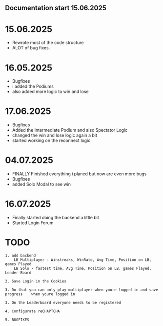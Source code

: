 ## Documentation start 15.06.2025 ##

# 15.06.2025
- Rewrote most of the code structure
- ALOT of bug fixes.

# 16.05.2025
- Bugfixes
- i added the Podiums
- also added more logic to win and lose

# 17.06.2025
- Bugfixes
- Added the Intermediate Podium and also Spectator Logic
- changed the win and lose logic again a bit
- started working on the reconnect logic

# 04.07.2025
- FINALLY Finished everything i planed but now are even more bugs
- Bugfixes
- added Solo Modal to see win

# 16.07.2025
- Finally started doing the backend a little bit
- Started Login Forum

# TODO
    1. add backend
        LB Multiplayer - Winstreaks, WinRate, Avg Time, Position on LB, games Played
        LB Solo - fastest time, Avg Time, Position on LB, games Played, Leader Board

    2. Save Login in the Cookies

    3. Do that you can only play multiplayer when youre logged in and save progress    when youre logged in

    3. On the Leaderboard everyone needs to be registered

    4. Configurate reCHAPTCHA
    
    5. BUGFIXES
